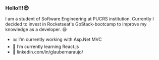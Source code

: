 ### Hello!!!😎
I am a student of Software Engineering at PUCRS institution.
Currently I decided to invest in Rocketseat's GoStack-bootcamp
to improve my knowledge as a developer. 😆


- 📊 I’m currently working with Asp.Net MVC
- 🎨 I’m currently learning React.js
- 🚀 linkedin.com/in/glaubernaraujo/
